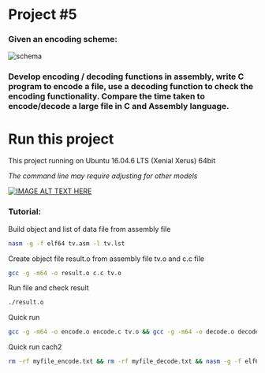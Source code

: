 # Project #5

### Given an encoding scheme:

![schema](https://scontent.fsgn5-6.fna.fbcdn.net/v/t1.15752-9/104356443_3298968110136791_5271451598992830385_n.png?_nc_cat=109&_nc_sid=b96e70&_nc_ohc=_MHq3Y03JpkAX9odKbT&_nc_ht=scontent.fsgn5-6.fna&oh=f118361ec8a1e48c4ceb7bbd3d954f51&oe=5F0F796A "schema")

### Develop encoding / decoding functions in assembly, write C program to encode a file, use a decoding function to check the encoding functionality. Compare the time taken to encode/decode a large file in C and Assembly language.


# Run this project 
This project running on Ubuntu 16.04.6 LTS (Xenial Xerus) 64bit

*The command line may require adjusting for other models*

[![IMAGE ALT TEXT HERE](https://img.youtube.com/vi/UFLJdTyGTCU/0.jpg)](https://www.youtube.com/watch?v=UFLJdTyGTCU)


### Tutorial:
Build object and list of data file from assembly file
```bash
nasm -g -f elf64 tv.asm -l tv.lst
```

Create object file result.o from assembly file tv.o and c.c file
```bash
gcc -g -m64 -o result.o c.c tv.o
```

Run file and check result
```bash
./result.o
```

Quick run
```bash
gcc -g -m64 -o encode.o encode.c tv.o && gcc -g -m64 -o decode.o decode.c tv.o && ./encode.o && ./decode.o
```

Quick run cach2
```bash
rm -rf myfile_encode.txt && rm -rf myfile_decode.txt && nasm -g -f elf64 tv.asm -l ror.lst -o ror.o && gcc -g -m64 -o test ./cach2.c ror.o && ./test myfile.txt myfile_encode.txt myfile_decode.txt 1
```